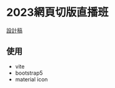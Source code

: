 # 2023網頁切版直播班

[設計稿](https://xd.adobe.com/view/456141fc-d0a0-44d4-93ad-6ab54a4b5351-1032/grid)


## 使用
- vite
- bootstrap5
- material icon